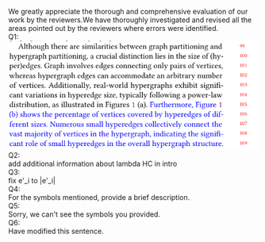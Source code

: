 We greatly appreciate the thorough and comprehensive evaluation of our work by the reviewers.We have thoroughly   investigated and revised all the areas pointed out by the reviewers where errors were identified.  
Q1:   
![](./pic/Figure1b.png)  
Q2:  
add additional information about lambda HC in intro  
Q3:  
fix e'_i to |e'_i|   
Q4:  
For the symbols mentioned, provide a brief description.  
Q5:  
Sorry, we can't see the symbols you provided.  
Q6:  
Have modified this sentence.  